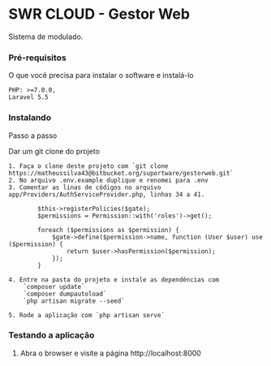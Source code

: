 # SWR CLOUD - Gestor Web

Sistema de modulado.

### Pré-requisitos


O que você precisa para instalar o software e instalá-lo

```
PHP: >=7.0.0,
Laravel 5.5
```

### Instalando

Passo a passo

Dar um git clone do projeto
```
1. Faça o clone deste projeto com `git clone https://matheussilva43@bitbucket.org/suportware/gestorweb.git`
2. No arquivo .env.example duplique e renomei para .env
3. Comentar as linas de códigos no arquivo app/Providers/AuthServiceProvider.php, linhas 34 a 41.

        $this->registerPolicies($gate);
        $permissions = Permission::with('roles')->get();

        foreach ($permissions as $permission) {
            $gate->define($permission->name, function (User $user) use ($permission) {
                return $user->hasPermission($permission);
            });
        }
```
```
4. Entre na pasta do projeto e instale as dependências com 
    `composer update`
    `composer dumpautoload`
    `php artisan migrate --seed`
```
```
5. Rode a aplicação com `php artisan serve`
```

### Testando a aplicação

1. Abra o browser e visite a página http://localhost:8000
